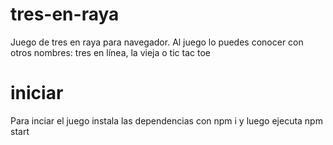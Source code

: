 # tres-en-raya
Juego de tres en raya para navegador. 
Al juego lo puedes conocer con otros nombres: tres en línea, la vieja o tic tac toe

# iniciar
Para inciar el juego instala las dependencias con npm i y luego ejecuta npm start